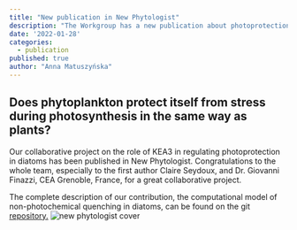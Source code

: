 ```yaml
---
title: "New publication in New Phytologist"
description: "The Workgroup has a new publication about photoprotection in diatoms"
date: '2022-01-28'
categories:
  - publication
published: true
author: "Anna Matuszyńska"
---
```


## Does phytoplankton protect itself from stress during photosynthesis in the same way as plants?
Our collaborative project on the role of KEA3 in regulating photoprotection in diatoms has been published in New Phytologist. Congratulations to the whole team, especially to the first author Claire Seydoux, and Dr. Giovanni Finazzi, CEA Grenoble, France, for a great collaborative project.

The complete description of our contribution, the computational model of non-photochemical quenching in diatoms, can be found on the git [repository.](https://gitlab.com/matuszynska/npq-diatoms2020)
![new phytologist cover ](/news/diatom-pub-pic.jpeg)
